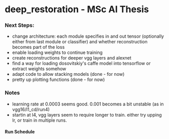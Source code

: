# deep_restoration - MSc AI Thesis

### Next Steps:
- change architecture: each module specifies in and out tensor (optionally either from last module or classifier) and whether reconstruction becomes part of the loss
- enable loading weights to continue training
- create reconstructions for deeper vgg layers and alexnet
- find a way for loading dosovitskiy's caffe model into tensorflow or extract weights somehow
- adapt code to allow stacking models (done - for now)
- pretty up plotting functions (done - for now)


### Notes
- learning rate at 0.0003 seems good. 0.001 becomes a bit unstable (as in vgg16/l1_cd/run4)
- startin at l4, vgg layers seem to require longer to train. either try upping lr, or train in multiple runs.


#### Run Schedule

